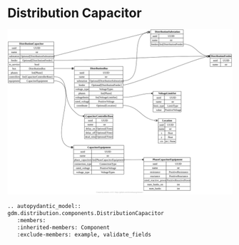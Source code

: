 # Distribution Capacitor

[![](../../models/DistributionCapacitor.svg)](../../models/DistributionCapacitor.svg)

```{eval-rst}
.. autopydantic_model:: gdm.distribution.components.DistributionCapacitor
   :members: 
   :inherited-members: Component
   :exclude-members: example, validate_fields
```
